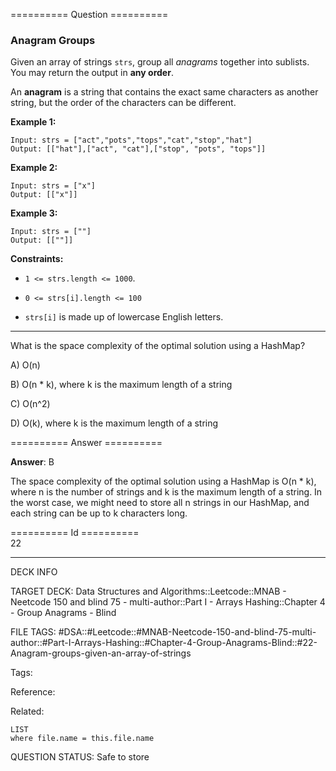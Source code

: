 ========== Question ==========  

### Anagram Groups

Given an array of strings `strs`, group all _anagrams_ together into sublists. You may return the output in **any order**.

An **anagram** is a string that contains the exact same characters as another string, but the order of the characters can be different.

**Example 1:**

```
Input: strs = ["act","pots","tops","cat","stop","hat"]
Output: [["hat"],["act", "cat"],["stop", "pots", "tops"]]
```

**Example 2:**

```
Input: strs = ["x"]
Output: [["x"]]
```

**Example 3:**

```
Input: strs = [""]
Output: [[""]]
```

**Constraints:**

-   `1 <= strs.length <= 1000`.

-   `0 <= strs[i].length <= 100`

-   `strs[i]` is made up of lowercase English letters.

---

What is the space complexity of the optimal solution using a HashMap?

A) O(n)

B) O(n \* k), where k is the maximum length of a string

C) O(n^2)

D) O(k), where k is the maximum length of a string  

========== Answer ==========  

**Answer**: B

The space complexity of the optimal solution using a HashMap is O(n \* k), where n is the number of strings and k is the maximum length of a string. In the worst case, we might need to store all n strings in our HashMap, and each string can be up to k characters long.

========== Id ==========  
22

---

DECK INFO

TARGET DECK: Data Structures and Algorithms::Leetcode::MNAB - Neetcode 150 and blind 75 - multi-author::Part I - Arrays Hashing::Chapter 4 - Group Anagrams - Blind

FILE TAGS: #DSA::#Leetcode::#MNAB-Neetcode-150-and-blind-75-multi-author::#Part-I-Arrays-Hashing::#Chapter-4-Group-Anagrams-Blind::#22-Anagram-groups-given-an-array-of-strings

Tags:

Reference:

Related:

```dataview
LIST
where file.name = this.file.name
```

QUESTION STATUS: Safe to store
